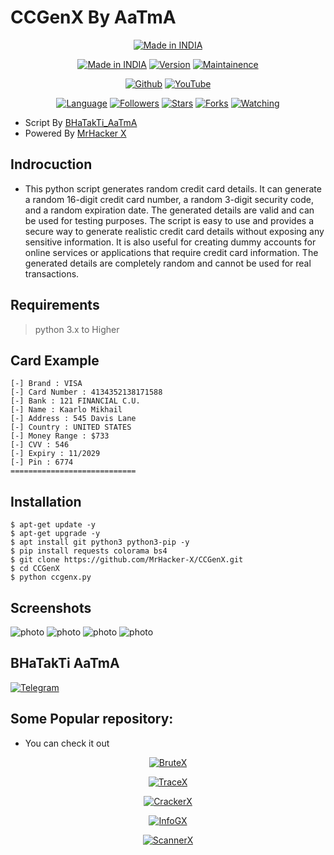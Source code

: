 # CCGenX By AaTmA

<p align="center">
<a href="https://instagram.com/0hacker_x0"><img title="Made in INDIA" src="https://img.shields.io/badge/MADE%20IN-INDIA-SCRIPT?colorA=%23ff8100&colorB=%23017e40&colorC=%23ff0000&style=for-the-badge"></a>
</p>

<p align="center">
<a href="https://instagram.com/0hacker_x0"><img title="Made in INDIA" src="https://img.shields.io/badge/Tool-CCGenX-green.svg"></a>
<a href="https://youtube.com/@Technolex"><img title="Version" src="https://img.shields.io/badge/Version-0.91.1-green.svg?style=flat-square"></a>
<a href="https://youtube.com/@Technolex"><img title="Maintainence" src="https://img.shields.io/badge/Maintained%3F-yes-green.svg"></a>
</p>

<p align="center">
<a href="https://github.com/MrHacker-X"><img title="Github" src="https://img.shields.io/badge/MrHacker-X-brightgreen?style=for-the-badge&logo=github"></a>
<a href="https://youtube.com/@Technolex"><img title="YouTube" src="https://img.shields.io/badge/YouTube-Technolex-red?style=for-the-badge&logo=Youtube"></a>
</p>
<p align="center">
<a href="https://github.com/MrHacker-X"><img title="Language" src="https://img.shields.io/badge/Made%20with-Python-1f425f.svg?v=103"></a>
<a href="https://github.com/MrHacker-X"><img title="Followers" src="https://img.shields.io/github/followers/MrHacker-X?color=blue&style=flat-square"></a>
<a href="https://github.com/MrHacker-X"><img title="Stars" src="https://img.shields.io/github/stars/MrHacker-X/CCGenX?color=red&style=flat-square"></a>
<a href="https://github.com/MrHacker-X"><img title="Forks" src="https://img.shields.io/github/forks/MrHacker-X/CCGenX?color=red&style=flat-square"></a>
<a href="https://github.com/MrHacker-X"><img title="Watching" src="https://img.shields.io/github/watchers/MrHacker-X/CCGenX?label=Watchers&color=blue&style=flat-square"></a>
</p>

+ Script By [BHaTakTi_AaTmA](https://telegram.me/BHaTakTi_AaTmA_Hu_Me)
+ Powered By [MrHacker X](https://telegram.me/hackwithalex)

## Indrocuction

+ This python script generates random credit card details. It can generate a random 16-digit credit card number, a random 3-digit security code, and a random expiration date. The generated details are valid and can be used for testing purposes. The script is easy to use and provides a secure way to generate realistic credit card details without exposing any sensitive information. It is also useful for creating dummy accounts for online services or applications that require credit card information. The generated details are completely random and cannot be used for real transactions.

## Requirements

> python 3.x to Higher 

## Card Example

```
[-] Brand : VISA                                                                         
[-] Card Number : 4134352138171588                                                       
[-] Bank : 121 FINANCIAL C.U.                                                                  
[-] Name : Kaarlo Mikhail                                                                             
[-] Address : 545 Davis Lane                                                                          
[-] Country : UNITED STATES                                                                                    
[-] Money Range : $733                                                                                         
[-] CVV : 546                                                                                                  
[-] Expiry : 11/2029                                                                                                                 
[-] Pin : 6774                                                                                                                       
============================  
```

## Installation

```
$ apt-get update -y
$ apt-get upgrade -y
$ apt install git python3 python3-pip -y
$ pip install requests colorama bs4
$ git clone https://github.com/MrHacker-X/CCGenX.git
$ cd CCGenX
$ python ccgenx.py

```


## Screenshots

![photo](https://iili.io/HNcTe6l.png)
![photo](https://iili.io/HNcTOG4.png)
![photo](https://iili.io/HNcTNnf.png)
![photo](https://iili.io/HNcTjZG.png)

## BHaTakTi AaTmA

[![Telegram](https://img.shields.io/badge/TOOL-CODER-red?style=for-the-badge&logo=telegram)](https://telegram.me/BHaTakTi_AaTmA_Hu_Me)

## Some Popular repository:
+ You can check it out
<p align="center"><a href="https://github.com/MrHacker-X/BruteX.git/"><img title="BruteX" src="https://github-readme-stats.vercel.app/api/pin/?username=MrHacker-X&repo=BruteX&theme=dark"></a>
<p align="center"><a href="https://github.com/MrHacker-X/TraceX.git/"><img title="TraceX" src="https://github-readme-stats.vercel.app/api/pin/?username=MrHacker-X&repo=TraceX&theme=dark"></a>
<p align="center"><a href="https://github.com/MrHacker-X/CrackerX.git/"><img title="CrackerX" src="https://github-readme-stats.vercel.app/api/pin/?username=MrHacker-X&repo=CrackerX&theme=dark"></a>
<p align="center"><a href="https://github.com/MrHacker-X/InfoGX.git/"><img title="InfoGX" src="https://github-readme-stats.vercel.app/api/pin/?username=MrHacker-X&repo=InfoGX&theme=dark"></a>
<p align="center"><a href="https://github.com/MrHacker-X/ScannerX.git/"><img title="ScannerX" src="https://github-readme-stats.vercel.app/api/pin/?username=MrHacker-X&repo=ScannerX&theme=dark"></a>
